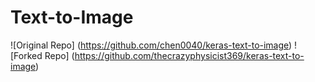 # Text-to-Image
![Original Repo] (https://github.com/chen0040/keras-text-to-image)
![Forked Repo] (https://github.com/thecrazyphysicist369/keras-text-to-image)
